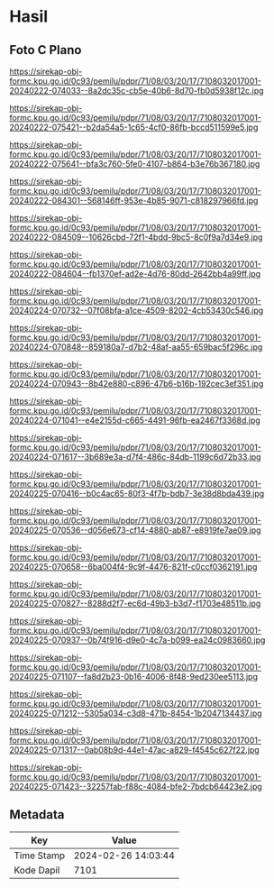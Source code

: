 # Hasil

## Foto C Plano

https://sirekap-obj-formc.kpu.go.id/0c93/pemilu/pdpr/71/08/03/20/17/7108032017001-20240222-074033--8a2dc35c-cb5e-40b6-8d70-fb0d5938f12c.jpg

https://sirekap-obj-formc.kpu.go.id/0c93/pemilu/pdpr/71/08/03/20/17/7108032017001-20240222-075421--b2da54a5-1c65-4cf0-86fb-bccd511599e5.jpg

https://sirekap-obj-formc.kpu.go.id/0c93/pemilu/pdpr/71/08/03/20/17/7108032017001-20240222-075641--bfa3c760-5fe0-4107-b864-b3e76b367180.jpg

https://sirekap-obj-formc.kpu.go.id/0c93/pemilu/pdpr/71/08/03/20/17/7108032017001-20240222-084301--568146ff-953e-4b85-9071-c818297966fd.jpg

https://sirekap-obj-formc.kpu.go.id/0c93/pemilu/pdpr/71/08/03/20/17/7108032017001-20240222-084509--10626cbd-72f1-4bdd-9bc5-8c0f9a7d34e9.jpg

https://sirekap-obj-formc.kpu.go.id/0c93/pemilu/pdpr/71/08/03/20/17/7108032017001-20240222-084604--fb1370ef-ad2e-4d76-80dd-2642bb4a99ff.jpg

https://sirekap-obj-formc.kpu.go.id/0c93/pemilu/pdpr/71/08/03/20/17/7108032017001-20240224-070732--07f08bfa-a1ce-4509-8202-4cb53430c546.jpg

https://sirekap-obj-formc.kpu.go.id/0c93/pemilu/pdpr/71/08/03/20/17/7108032017001-20240224-070848--859180a7-d7b2-48af-aa55-659bac5f296c.jpg

https://sirekap-obj-formc.kpu.go.id/0c93/pemilu/pdpr/71/08/03/20/17/7108032017001-20240224-070943--8b42e880-c896-47b6-b16b-192cec3ef351.jpg

https://sirekap-obj-formc.kpu.go.id/0c93/pemilu/pdpr/71/08/03/20/17/7108032017001-20240224-071041--e4e2155d-c665-4491-96fb-ea2467f3368d.jpg

https://sirekap-obj-formc.kpu.go.id/0c93/pemilu/pdpr/71/08/03/20/17/7108032017001-20240224-071617--3b689e3a-d7f4-486c-84db-1199c6d72b33.jpg

https://sirekap-obj-formc.kpu.go.id/0c93/pemilu/pdpr/71/08/03/20/17/7108032017001-20240225-070416--b0c4ac65-80f3-4f7b-bdb7-3e38d8bda439.jpg

https://sirekap-obj-formc.kpu.go.id/0c93/pemilu/pdpr/71/08/03/20/17/7108032017001-20240225-070536--d056e673-cf14-4880-ab87-e8919fe7ae09.jpg

https://sirekap-obj-formc.kpu.go.id/0c93/pemilu/pdpr/71/08/03/20/17/7108032017001-20240225-070658--6ba004f4-9c9f-4476-821f-c0ccf0362191.jpg

https://sirekap-obj-formc.kpu.go.id/0c93/pemilu/pdpr/71/08/03/20/17/7108032017001-20240225-070827--8288d2f7-ec6d-49b3-b3d7-f1703e48511b.jpg

https://sirekap-obj-formc.kpu.go.id/0c93/pemilu/pdpr/71/08/03/20/17/7108032017001-20240225-070937--0b74f916-d9e0-4c7a-b099-ea24c0983660.jpg

https://sirekap-obj-formc.kpu.go.id/0c93/pemilu/pdpr/71/08/03/20/17/7108032017001-20240225-071107--fa8d2b23-0b16-4006-8f48-9ed230ee5113.jpg

https://sirekap-obj-formc.kpu.go.id/0c93/pemilu/pdpr/71/08/03/20/17/7108032017001-20240225-071212--5305a034-c3d8-471b-8454-1b2047134437.jpg

https://sirekap-obj-formc.kpu.go.id/0c93/pemilu/pdpr/71/08/03/20/17/7108032017001-20240225-071317--0ab08b9d-44e1-47ac-a829-f4545c627f22.jpg

https://sirekap-obj-formc.kpu.go.id/0c93/pemilu/pdpr/71/08/03/20/17/7108032017001-20240225-071423--32257fab-f88c-4084-bfe2-7bdcb64423e2.jpg


## Metadata

| Key        | Value               |
| ---------- | ------------------- |
| Time Stamp | 2024-02-26 14:03:44 |
| Kode Dapil | 7101                |



